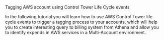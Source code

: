 Tagging AWS account using Control Tower Life Cycle events

In the following tutorial you will learn how to use AWS Control Tower life cycle events to trigger a tagging process to your accounts, which will help you to create interesting query to billing system from Athena and allow you to identify expends in AWS services in a Multi-Account environment. 
